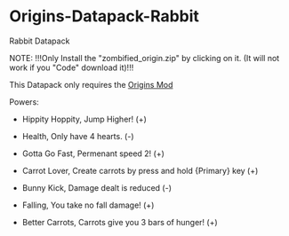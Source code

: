 # Origins-Datapack-Rabbit
Rabbit Datapack

NOTE: !!!Only Install the "zombified_origin.zip" by clicking on it. (It will not work if you "Code" download it)!!!

This Datapack only requires the [Origins Mod](https://www.curseforge.com/minecraft/mc-mods/origins)

Powers:

- Hippity Hoppity, Jump Higher! (+)

- Health, Only have 4 hearts. (-)

- Gotta Go Fast, Permenant speed 2! (+)

- Carrot Lover, Create carrots by press and hold {Primary} key (+)

- Bunny Kick, Damage dealt is reduced (-)

- Falling, You take no fall damage! (+)

- Better Carrots, Carrots give you 3 bars of hunger! (+)
